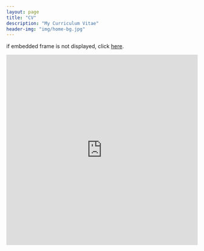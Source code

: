 ```yaml
---
layout: page
title: "CV"
description: "My Curriculum Vitae"
header-img: "img/home-bg.jpg"
---
```


if embedded frame is not displayed, click [here](https://voidism.github.io/CV.pdf).

<iframe src="http://docs.google.com/gview?url=https://voidism.github.io/CV.pdf&embedded=true" style="width:100%; height:500px;" frameborder="0"></iframe>

